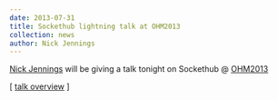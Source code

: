 ```yaml
---
date: 2013-07-31
title: Sockethub lightning talk at OHM2013
collection: news
author: Nick Jennings
---
```

[Nick Jennings](https://silverbucket.net) will be giving a talk tonight on Sockethub @ [OHM2013](https://program.ohm2013.org)

[ [talk overview](https://program.ohm2013.org/event/475.html) ]
